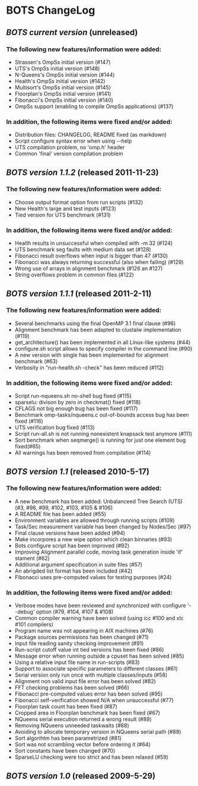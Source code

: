 # BOTS ChangeLog

## _BOTS current version_ (unreleased)

### The following new features/information were added:

 * Strassen's OmpSs initial version (#147)
 * UTS's OmpSs initial version (#148)
 * N-Queens's OmpSs initial version (#144)
 * Health's OmpSs initial version (#142)
 * Multisort's OmpSs initial version (#145)
 * Floorplan's OmpSs initial version (#141)
 * Fibonacci's OmpSs initial version (#140)
 * OmpSs support (enabling to compile OmpSs applications) (#137)

### In addition, the following items were fixed and/or added:

 * Distribution files: CHANGELOG, README fixed (as markdown)
 * Script configure syntax error when using --help
 * UTS compilation problem, no 'omp.h' header
 * Common 'final' version compilation problem

## _BOTS version 1.1.2_ (released 2011-11-23)

### The following new features/information were added:

 * Choose output format option from run scripts (#132)
 * New Health's large and test inputs (#123)
 * Tied version for UTS benchmark (#131)

### In addition, the following items were fixed and/or added:

 * Health results in unsuccessful when compiled with -m 32 (#124)
 * UTS benchmark seg faults with medium data set (#128)
 * Fibonacci result overflows when input is bigger than 47 (#130)
 * Fibonacci was always returning successful (also when failing) (#129)
 * Wrong use of arrays in alignment benchmark (#126 an #127)
 * String overflows problem in common files (#122)

## _BOTS version 1.1.1_ (released 2011-2-11)

### The following new features/information were added:

 * Several benchmarks using the final OpenMP 3.1 final clause (#96)
 * Alignment benchmark has been adapted to clustalw implementation (#119)
 * get_architecture() has been implemented in all Linux-like systems (#44)
 * configure.sh script allows to specify compiler in the command line (#90)
 * A new version with single has been implemented for alignment benchmark (#63)
 * Verbosity in "run-health.sh -check" has been reduced (#112)

### In addition, the following items were fixed and/or added:

 * Script run-nqueens.sh no-shell bug fixed (#115)
 * sparselu: divison by zero in checkmat() fixed (#118)
 * CFLAGS not big enough bug has been fixed (#117)
 * Benchmark omp-tasks/nqueens.c out-of-bounds access bug has been fixed (#116)
 * UTS verification bug fixed (#113)
 * Script run-all.sh is not running nonexistent knapsack test anymore (#111)
 * Sort benchmark when seqmerge() is running for just one element bug fixed(#65)
 * All warnings has been removed from compilation (#114)

## _BOTS version 1.1_ (released 2010-5-17)

### The following new features/information were added:

 * A new benchmark has been added: Unbalanceed Tree Search (UTS) (#3, #98, #99, #102, #103, #105 & #106)
 * A README file has been added (#55)
 * Environment variables are allowed through running scripts (#109)
 * Task/Sec measurement variable has been changed by Nodes/Sec (#97)
 * Final clause versions have been added (#94)
 * Make incorpores a new wipe option which clean binnaries (#93)
 * Bots configure script has been improved (#92)
 * Improving Alignment parallel code, moving task generation inside 'if' stament (#62)
 * Additional argument specification in suite files (#57)
 * An abrigded list format has been included (#42)
 * Fibonacci uses pre-computed values for testing purposes (#24)

### In addition, the following items were fixed and/or added:

 * Verbose modes have been reviewed and synchronized with configure '--debug' option (#79, #104, #107 & #108)
 * Common compiler warning have been solved (using icc #100 and xlc #101 compilers)
 * Program name was not appearing in AIX machines (#76)
 * Package sources permissions has been changed (#71)
 * Input file reading sanity checking improvement (#91)
 * Run-script cutoff value int tied versions has been fixed (#86)
 * Message error when running outside a cpuset has been solved (#85)
 * Using a relative input file name in run-scripts (#83)
 * Support to associate specific parameters to different classes (#61)
 * Serial version only run once with multiple classes/inputs (#58)
 * Alignment non valid input file error has been solved (#82)
 * FFT checking problems has been solved (#66)
 * Fibonacci pre-computed values error has been solved (#95)
 * Fibonacci self-verification showed N/A when unsuccessful (#77)
 * Floorplan task count has been fixed (#87)
 * Cropped area in Floorplan benchmark has been fixed (#67)
 * NQueens serial execution returned a wrong result (#89)
 * Removing NQueens unneeded taskwaits (#88)
 * Avoiding to allocate temporary version in NQueens serial path (#88)
 * Sort algorihtm has been parametrized (#81)
 * Sort was not scrambling vector before ordering it (#64)
 * Sort constants have been changed (#70)
 * SparseLU checking were too strict and has been relaxed (#59)

## _BOTS version 1.0_ (released 2009-5-29)
